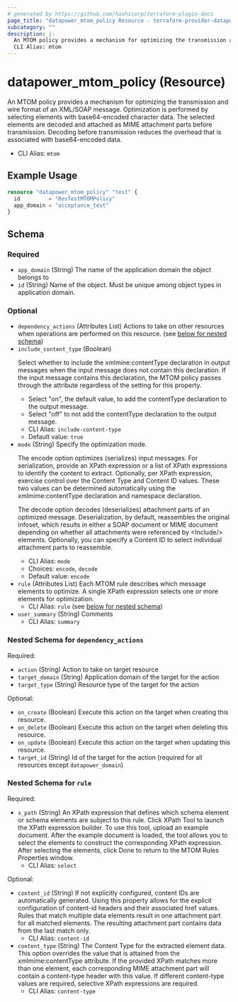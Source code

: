 ```yaml
---
# generated by https://github.com/hashicorp/terraform-plugin-docs
page_title: "datapower_mtom_policy Resource - terraform-provider-datapower"
subcategory: ""
description: |-
  An MTOM policy provides a mechanism for optimizing the transmission and wire format of an XML/SOAP message. Optimization is performed by selecting elements with base64-encoded character data. The selected elements are decoded and attached as MIME attachment parts before transmission. Decoding before transmission reduces the overhead that is associated with base64-encoded data.
  CLI Alias: mtom
---
```


# datapower_mtom_policy (Resource)

An MTOM policy provides a mechanism for optimizing the transmission and wire format of an XML/SOAP message. Optimization is performed by selecting elements with base64-encoded character data. The selected elements are decoded and attached as MIME attachment parts before transmission. Decoding before transmission reduces the overhead that is associated with base64-encoded data.
  - CLI Alias: `mtom`

## Example Usage

```terraform
resource "datapower_mtom_policy" "test" {
  id         = "ResTestMTOMPolicy"
  app_domain = "acceptance_test"
}
```

<!-- schema generated by tfplugindocs -->
## Schema

### Required

- `app_domain` (String) The name of the application domain the object belongs to
- `id` (String) Name of the object. Must be unique among object types in application domain.

### Optional

- `dependency_actions` (Attributes List) Actions to take on other resources when operations are performed on this resource. (see [below for nested schema](#nestedatt--dependency_actions))
- `include_content_type` (Boolean) <p>Select whether to include the xmlmine:contentType declaration in output messages when the input message does not contain this declaration. If the input message contains this declaration, the MTOM policy passes through the attribute regardless of the setting for this property.</p><ul><li>Select "on", the default value, to add the contentType declaration to the output message.</li><li>Select "off" to not add the contentType declaration to the output message.</li></ul>
  - CLI Alias: `include-content-type`
  - Default value: `true`
- `mode` (String) Specify the optimization mode. <p>The encode option optimizes (serializes) input messages. For serialization, provide an XPath expression or a list of XPath expressions to identify the content to extract. Optionally, per XPath expression, exercise control over the Content Type and Content ID values. These two values can be determined automatically using the xmlmime:contentType declaration and namespace declaration.</p><p>The decode option decodes (deserializes) attachment parts of an optimized message. Deserialization, by default, reassembles the original infoset, which results in either a SOAP document or MIME document depending on whether all attachments were referenced by &lt;Include/> elements. Optionally, you can specify a Content ID to select individual attachment parts to reassemble.</p>
  - CLI Alias: `mode`
  - Choices: `encode`, `decode`
  - Default value: `encode`
- `rule` (Attributes List) Each MTOM rule describes which message elements to optimize. A single XPath expression selects one or more elements for optimization.
  - CLI Alias: `rule` (see [below for nested schema](#nestedatt--rule))
- `user_summary` (String) Comments
  - CLI Alias: `summary`

<a id="nestedatt--dependency_actions"></a>
### Nested Schema for `dependency_actions`

Required:

- `action` (String) Action to take on target resource
- `target_domain` (String) Application domain of the target for the action
- `target_type` (String) Resource type of the target for the action

Optional:

- `on_create` (Boolean) Execute this action on the target when creating this resource.
- `on_delete` (Boolean) Execute this action on the target when deleting this resource.
- `on_update` (Boolean) Execute this action on the target when updating this resource.
- `target_id` (String) Id of the target for the action (required for all resources except `datapower_domain`)


<a id="nestedatt--rule"></a>
### Nested Schema for `rule`

Required:

- `x_path` (String) An XPath expression that defines which schema element or schema elements are subject to this rule. Click XPath Tool to launch the XPath expression builder. To use this tool, upload an example document. After the example document is loaded, the tool allows you to select the elements to construct the corresponding XPath expression. After selecting the elements, click Done to return to the MTOM Rules Properties window.
  - CLI Alias: `select`

Optional:

- `content_id` (String) If not explicitly configured, content IDs are automatically generated. Using this property allows for the explicit configuration of content-id headers and their associated href values. Rules that match multiple data elements result in one attachment part for all matched elements. The resulting attachment part contains data from the last match only.
  - CLI Alias: `content-id`
- `content_type` (String) The Content Type for the extracted element data. This option overrides the value that is attained from the xmlmime:contentType attribute. If the provided XPath matches more than one element, each corresponding MIME attachment part will contain a content-type header with this value. If different content-type values are required, selective XPath expressions are required.
  - CLI Alias: `content-type`
